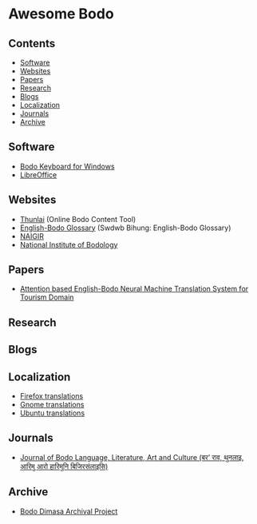 # Awesome Bodo

## Contents

- [Software](#software)
- [Websites](#websites)
- [Papers](#papers)
- [Research](#research)
- [Blogs](#blogs)
- [Localization](#localization)
- [Journals](#journals)
- [Archive](#archive)

## Software
- [Bodo Keyboard for Windows](http://bodo.gitspot.com/2012/11/bodo-keyboard-for-microsoft-windows.html)
- [LibreOffice](https://brx.libreoffice.org/)


## Websites
- [Thunlai](https://thunlai.com) (Online Bodo Content Tool)
- [English-Bodo Glossary](https://glossary.naigir.com) (Swdwb Bihung: English-Bodo Glossary)
- [NAIGIR](https://naigir.com)
- [National Institute of Bodology](https://www.nibodology.org/)

## Papers
- [Attention based English-Bodo Neural Machine Translation System for Tourism Domain](https://ieeexplore.ieee.org/document/8819699)


## Research

## Blogs

## Localization
- [Firefox translations](https://pontoon.mozilla.org/brx/)
- [Gnome translations](https://l10n.gnome.org/teams/brx/)
- [Ubuntu translations](https://launchpad.net/~ubuntu-l10n-brx)

## Journals
- [Journal of Bodo Language, Literature, Art and Culture (बर’ राव, थुनलाइ, आरिमु आरो हारिमुनि बिजिरसंलाइसि)](https://www.bodojournal.org/)

## Archive
- [Bodo Dimasa Archival Project](http://bododimasaarchive.org)
